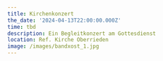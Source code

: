 ```yaml
---
title: Kirchenkonzert
the_date: '2024-04-13T22:00:00.000Z'
time: tbd
description: Ein Begleitkonzert am Gottesdienst
location: Ref. Kirche Oberrieden
image: /images/bandxost_1.jpg
---
```



